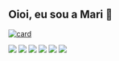 ## Oioi, eu sou a Mari 💜
<!--
<div>
  <img src="https://github-readme-stats.vercel.app/api?username=marianapera&theme=buefy&show_icons=true&bg_color=141321&text_color=F5F5F5">
  <img style="height:195px; width=200px" src="https://github-readme-stats.vercel.app/api/top-langs/?username=marianapera&layout=compact&theme=radical&show_icons=true&bg_color=141321&text_color=F5F5F5">
</div>
-->


[![card](https://github-readme-stats.vercel.app/api?username=marianapera&theme=buefy&show_icons=true&bg_color=141321&text_color=F5F5F5)](https://github.com/marianapera/)
<!--[![marianapera](https://github-readme-stats.vercel.app/api/top-langs/?username=marianapera&layout=compact&theme=radical&show_icons=true&bg_color=141321&text_color=F5F5F5)](https://github.com/marianapera)-->

<div style="display: inline-block">
   <img src="https://img.shields.io/badge/Angular-DD0031?style=for-the-badge&logo=angular&logoColor=white">
  <img src="https://img.shields.io/badge/TypeScript-007ACC?style=for-the-badge&logo=typescript&logoColor=white">
  <img src="https://img.shields.io/badge/JavaScript-F7DF1E?style=for-the-badge&logo=javascript&logoColor=black">
   <img src="https://img.shields.io/badge/HTML5-E34F26?style=for-the-badge&logo=html5&logoColor=white">
  <img src="https://img.shields.io/badge/CSS3-1572B6?style=for-the-badge&logo=css3&logoColor=white">
  <img src="https://img.shields.io/badge/Python-14354C?style=for-the-badge&logo=python&logoColor=white">
</div>


<!--
**marianapera/marianapera** is a ✨ _special_ ✨ repository because its `README.md` (this file) appears on your GitHub profile.

Here are some ideas to get you started:

- 🔭 I’m currently working on ...
- 🌱 I’m currently learning ...
- 👯 I’m looking to collaborate on ...
- 🤔 I’m looking for help with ...
- 💬 Ask me about ...
- 📫 How to reach me: ...
- 😄 Pronouns: ...
- ⚡ Fun fact: ...
-->
